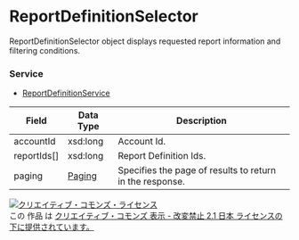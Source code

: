# ReportDefinitionSelector
ReportDefinitionSelector object displays requested report information and filtering conditions.
### Service
+ [ReportDefinitionService](../services/ReportDefinitionService.md)

| Field | Data Type | Description | 
|---|---|---|
| accountId| xsd:long| Account Id. |
| reportIds[]| xsd:long| Report Definition Ids. |
| paging| <a href="../data/Paging.md">Paging</a>| Specifies the page of results to return in the response. |
<a rel="license" href="http://creativecommons.org/licenses/by-nd/2.1/jp/"><img alt="クリエイティブ・コモンズ・ライセンス" style="border-width:0" src="https://i.creativecommons.org/l/by-nd/2.1/jp/88x31.png" /></a><br />この 作品 は <a rel="license" href="http://creativecommons.org/licenses/by-nd/2.1/jp/">クリエイティブ・コモンズ 表示 - 改変禁止 2.1 日本 ライセンスの下に提供されています。</a>
